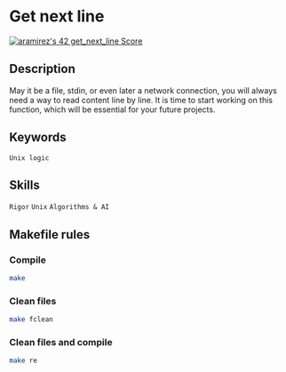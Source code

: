 # Get next line
[![aramirez's 42 get_next_line Score](https://badge42.vercel.app/api/v2/cl6y65hc100490gl7reg9ecj1/project/2491127)](https://github.com/JaeSeoKim/badge42)
## Description
May it be a file, stdin, or even later a network connection, you will always need a way to read content line by line. It is time to start working on this function, which will be essential for your future projects.
## Keywords
`Unix logic`

## Skills
`Rigor`
`Unix`
`Algorithms & AI`

## Makefile rules

### Compile
```sh
make
```
### Clean files
```sh
make fclean
```
### Clean files and compile
```sh
make re
```